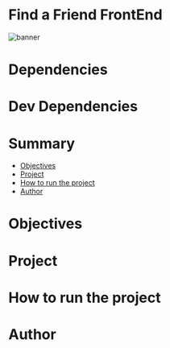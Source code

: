 # Find a Friend FrontEnd

![banner]()

# Dependencies

# Dev Dependencies

# Summary

- [Objectives](#objectives)
- [Project](#project)
- [How to run the project](#how-to-run-the-project)
- [Author](#author)

# Objectives

# Project

# How to run the project

# Author
